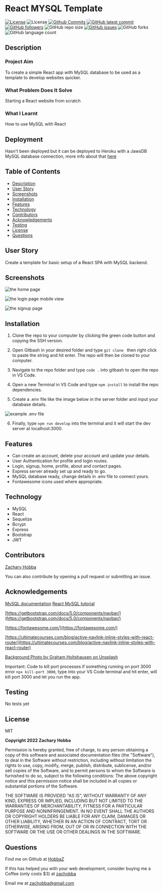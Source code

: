 # React MYSQL Template

[![License](https://img.shields.io/badge/License-MIT-blue.svg)](https://choosealicense.com/licenses/mit/)
![License](https://img.shields.io/badge/Made%20with-React-darkgreen.svg)
[![Github Commits](https://img.shields.io/github/commit-activity/w/HobbaZ/React-MySQL-Template)](https://github.com/HobbaZ/React-MySQL-Template/commits)
[![GitHub latest commit](https://img.shields.io/github/last-commit/HobbaZ/React-MySQL-Template)](https://github.com/HobbaZ/React-MySQL-Template/branches)
[![GitHub followers](https://img.shields.io/github/followers/HobbaZ.svg)]()
![GitHub repo size](https://img.shields.io/github/repo-size/HobbaZ/React-MySQL-Template)
[![GitHub issues](https://img.shields.io/github/issues/HobbaZ/React-MySQL-Template)](https://img.shields.io/github/issues/HobbaZ/React-MySQL-Template)
![GitHub forks](https://img.shields.io/github/forks/HobbaZ/React-MySQL-Template)
![GitHub language count](https://img.shields.io/github/languages/count/HobbaZ/React-MySQL-Template)

## Description
### Project Aim ###
To create a simple React app with MySQL database to be used as a template to develop websites quicker.

### What Problem Does It Solve ###
Starting a React website from scratch

### What I Learnt ###
How to use MySQL with React

## Deployment
Hasn't been deployed but it can be deployed to Heroku with a JawsDB MySQL database connection, more info about that [here](https://medium.com/analytics-vidhya/deploy-to-heroku-with-jawsdb-mysql-cbe255de73f3)


## Table of Contents
- [Description](#description)
- [User Story](#user-story)
- [Screenshots](#screenshots)
- [Installation](#installation)
- [Features](#features)
- [Technology](#technology)
- [Contributors](#contributors)
- [Acknowledgements](#acknowledgements)
- [Testing](#testing)
- [License](#license)
- [Questions](#questions)

## User Story
Create a template for basic setup of a React SPA with MySQL backend.

## Screenshots
![the home page](./assets/images/home-page.png)

![the login page mobile view](./assets/images/login-page-mobile.png)

![the signup page](./assets/images/signup-page.png)

## Installation
1. Clone the repo to your computer by clicking the green code button and copying the SSH version.

2. Open Gitbash in your desired folder and type ```git clone ``` then right click to paste the string and hit enter. The repo will then be cloned to your computer.

3. Navigate to the repo folder and type ```code .``` into gitbash to open the repo in VS Code.

4. Open a new Terminal in VS Code and type ```npm install``` to install the repo dependencies.

5. Create a .env file like the image below in the server folder and input your database details.

![example .env file](./assets/images/example-env.PNG)

6. Finally, type ```npm run develop``` into the terminal and it will start the dev server at localhost:3000.

## Features
- Can create an account, delete your account and update your details.
- User Authentication for profile and login routes.
- Login, signup, home, profile, about and contact pages.
- Express server already set up and ready to go.
- MySQL database ready, change details in .env file to connect yours.
- Fontawesome icons used where appropriate.

## Technology
- MySQL
- React
- Sequelize
- Bcrypt
- Express
- Bootstrap
- JWT

## Contributors
[Zachary Hobba](https://github.com/HobbaZ)

You can also contribute by opening a pull request or submitting an issue.

## Acknowledgements
[MySQL documentation](https://dev.mysql.com/doc/)
[React MySQL tutorial](https://dev.to/nasreenkhalid/simple-react-js-and-mysql-integration-crud-app-backend-5aom)

[https://getbootstrap.com/docs/5.0/components/navbar/](https://getbootstrap.com/docs/5.0/components/navbar/)

[https://fontawesome.com/](https://fontawesome.com/)

[https://ultimatecourses.com/blog/active-navlink-inline-styles-with-react-router](https://ultimatecourses.com/blog/active-navlink-inline-styles-with-react-router)

[Background Photo by Graham Holtshausen on Unsplash](https://unsplash.com/@freedomstudios?utm_source=unsplash&utm_medium=referral&utm_content=creditCopyText)
  

Important: Code to kill port processes if something running on port 3000 error ```npx kill-port 3000```, type into your VS Code terminal and hit enter, will kill port 3000 and let you run the app.

## Testing
No tests yet

## License

MIT

**Copyright 2022 Zachary Hobba**

Permission is hereby granted, free of charge, to any person obtaining a copy of this software and associated documentation files (the "Software"), to deal in the Software without restriction, including without limitation the rights to use, copy, modify, merge, publish, distribute, sublicense, and/or sell copies of the Software, and to permit persons to whom the Software is furnished to do so, subject to the following conditions:
The above copyright notice and this permission notice shall be included in all copies or substantial portions of the Software.
    
THE SOFTWARE IS PROVIDED "AS IS", WITHOUT WARRANTY OF ANY KIND, EXPRESS OR IMPLIED, INCLUDING BUT NOT LIMITED TO THE WARRANTIES OF MERCHANTABILITY, FITNESS FOR A PARTICULAR PURPOSE AND NONINFRINGEMENT. IN NO EVENT SHALL THE AUTHORS OR COPYRIGHT HOLDERS BE LIABLE FOR ANY CLAIM, DAMAGES OR OTHER LIABILITY, WHETHER IN AN ACTION OF CONTRACT, TORT OR OTHERWISE, ARISING FROM, OUT OF OR IN CONNECTION WITH THE SOFTWARE OR THE USE OR OTHER DEALINGS IN THE SOFTWARE.

## Questions

Find me on Github at [HobbaZ](https://github.com/HobbaZ)

If this has helped you with your web development, consider buying me a Coffee (only costs $3) at [zachobba](buymeacoffee.com/zachobbaS)

Email me at [zachobba@gmail.com](zachobba@gmail.com)